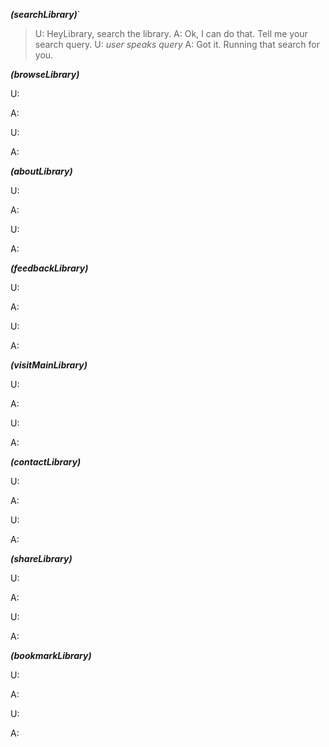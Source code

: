 ***(searchLibrary)***`

> U: HeyLibrary, search the library.
> A: Ok, I can do that. Tell me your search query.
> U: *user speaks query*
> A: Got it. Running that search for you.

***(browseLibrary)***

U: 

A: 

U: 

A: 

***(aboutLibrary)***

U: 

A: 

U: 

A: 

***(feedbackLibrary)***

U: 

A: 

U: 

A: 

***(visitMainLibrary)***

U: 

A: 

U: 

A: 

***(contactLibrary)***

U: 

A: 

U: 

A: 

***(shareLibrary)***

U: 

A: 

U: 

A: 

***(bookmarkLibrary)***

U: 

A: 

U: 

A: 

